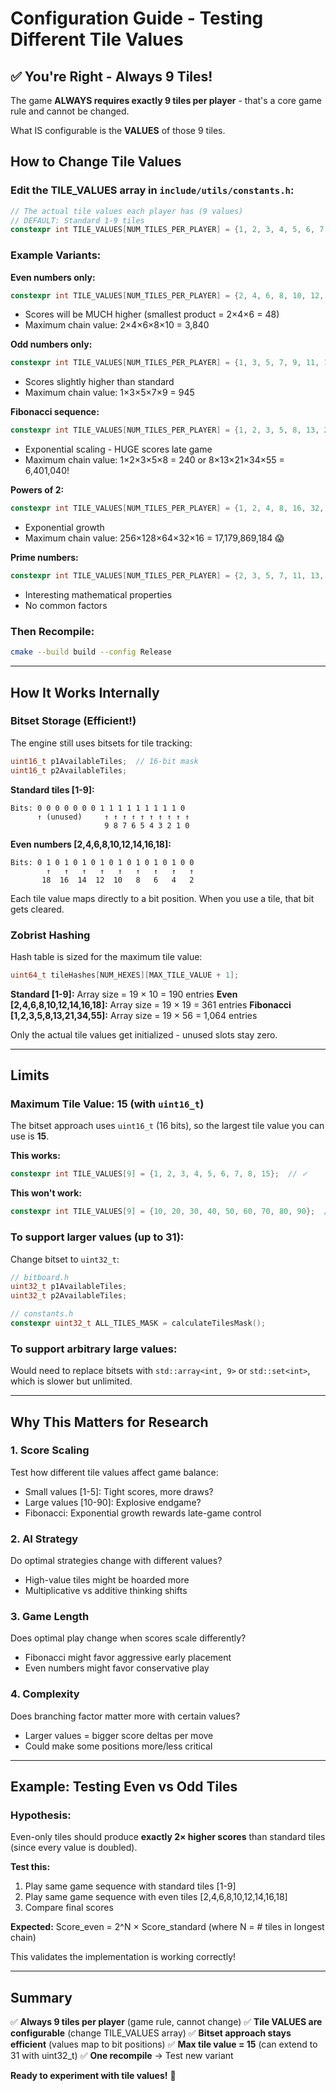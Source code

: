 # Configuration Guide - Testing Different Tile Values

## ✅ You're Right - Always 9 Tiles!

The game **ALWAYS requires exactly 9 tiles per player** - that's a core game rule and cannot be changed.

What IS configurable is the **VALUES** of those 9 tiles.

## How to Change Tile Values

### Edit the TILE_VALUES array in `include/utils/constants.h`:

```cpp
// The actual tile values each player has (9 values)
// DEFAULT: Standard 1-9 tiles
constexpr int TILE_VALUES[NUM_TILES_PER_PLAYER] = {1, 2, 3, 4, 5, 6, 7, 8, 9};
```

### Example Variants:

**Even numbers only:**
```cpp
constexpr int TILE_VALUES[NUM_TILES_PER_PLAYER] = {2, 4, 6, 8, 10, 12, 14, 16, 18};
```
- Scores will be MUCH higher (smallest product = 2×4×6 = 48)
- Maximum chain value: 2×4×6×8×10 = 3,840

**Odd numbers only:**
```cpp
constexpr int TILE_VALUES[NUM_TILES_PER_PLAYER] = {1, 3, 5, 7, 9, 11, 13, 15, 17};
```
- Scores slightly higher than standard
- Maximum chain value: 1×3×5×7×9 = 945

**Fibonacci sequence:**
```cpp
constexpr int TILE_VALUES[NUM_TILES_PER_PLAYER] = {1, 2, 3, 5, 8, 13, 21, 34, 55};
```
- Exponential scaling - HUGE scores late game
- Maximum chain value: 1×2×3×5×8 = 240 or 8×13×21×34×55 = 6,401,040!

**Powers of 2:**
```cpp
constexpr int TILE_VALUES[NUM_TILES_PER_PLAYER] = {1, 2, 4, 8, 16, 32, 64, 128, 256};
```
- Exponential growth
- Maximum chain value: 256×128×64×32×16 = 17,179,869,184 😱

**Prime numbers:**
```cpp
constexpr int TILE_VALUES[NUM_TILES_PER_PLAYER] = {2, 3, 5, 7, 11, 13, 17, 19, 23};
```
- Interesting mathematical properties
- No common factors

### Then Recompile:

```bash
cmake --build build --config Release
```

---

## How It Works Internally

### Bitset Storage (Efficient!)

The engine still uses bitsets for tile tracking:
```cpp
uint16_t p1AvailableTiles;  // 16-bit mask
uint16_t p2AvailableTiles;
```

**Standard tiles [1-9]:**
```
Bits: 0 0 0 0 0 0 0 1 1 1 1 1 1 1 1 1 0
      ↑ (unused)     ↑ ↑ ↑ ↑ ↑ ↑ ↑ ↑ ↑ ↑
                     9 8 7 6 5 4 3 2 1 0
```

**Even numbers [2,4,6,8,10,12,14,16,18]:**
```
Bits: 0 1 0 1 0 1 0 1 0 1 0 1 0 1 0 1 0 0
        ↑   ↑   ↑   ↑   ↑   ↑   ↑   ↑   ↑
       18  16  14  12  10   8   6   4   2
```

Each tile value maps directly to a bit position. When you use a tile, that bit gets cleared.

### Zobrist Hashing

Hash table is sized for the maximum tile value:
```cpp
uint64_t tileHashes[NUM_HEXES][MAX_TILE_VALUE + 1];
```

**Standard [1-9]:** Array size = 19 × 10 = 190 entries
**Even [2,4,6,8,10,12,14,16,18]:** Array size = 19 × 19 = 361 entries
**Fibonacci [1,2,3,5,8,13,21,34,55]:** Array size = 19 × 56 = 1,064 entries

Only the actual tile values get initialized - unused slots stay zero.

---

## Limits

### Maximum Tile Value: **15** (with `uint16_t`)

The bitset approach uses `uint16_t` (16 bits), so the largest tile value you can use is **15**.

**This works:**
```cpp
constexpr int TILE_VALUES[9] = {1, 2, 3, 4, 5, 6, 7, 8, 15};  // ✓
```

**This won't work:**
```cpp
constexpr int TILE_VALUES[9] = {10, 20, 30, 40, 50, 60, 70, 80, 90};  // ✗ Values > 15
```

### To support larger values (up to 31):

Change bitset to `uint32_t`:
```cpp
// bitboard.h
uint32_t p1AvailableTiles;
uint32_t p2AvailableTiles;

// constants.h
constexpr uint32_t ALL_TILES_MASK = calculateTilesMask();
```

### To support arbitrary large values:

Would need to replace bitsets with `std::array<int, 9>` or `std::set<int>`, which is slower but unlimited.

---

## Why This Matters for Research

### 1. **Score Scaling**
Test how different tile values affect game balance:
- Small values [1-5]: Tight scores, more draws?
- Large values [10-90]: Explosive endgame?
- Fibonacci: Exponential growth rewards late-game control

### 2. **AI Strategy**
Do optimal strategies change with different values?
- High-value tiles might be hoarded more
- Multiplicative vs additive thinking shifts

### 3. **Game Length**
Does optimal play change when scores scale differently?
- Fibonacci might favor aggressive early placement
- Even numbers might favor conservative play

### 4. **Complexity**
Does branching factor matter more with certain values?
- Larger values = bigger score deltas per move
- Could make some positions more/less critical

---

## Example: Testing Even vs Odd Tiles

### Hypothesis:
Even-only tiles should produce **exactly 2× higher scores** than standard tiles (since every value is doubled).

**Test this:**
1. Play same game sequence with standard tiles [1-9]
2. Play same game sequence with even tiles [2,4,6,8,10,12,14,16,18]
3. Compare final scores

**Expected:** Score_even = 2^N × Score_standard (where N = # tiles in longest chain)

This validates the implementation is working correctly!

---

## Summary

✅ **Always 9 tiles per player** (game rule, cannot change)
✅ **Tile VALUES are configurable** (change TILE_VALUES array)
✅ **Bitset approach stays efficient** (values map to bit positions)
✅ **Max tile value = 15** (can extend to 31 with uint32_t)
✅ **One recompile** → Test new variant

**Ready to experiment with tile values!** 🎲
